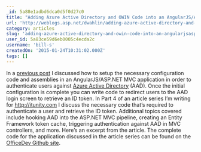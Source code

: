 ```yaml
---
_id: 5a88e1adbd6dca0d5f0d27c0
title: "Adding Azure Active Directory and OWIN Code into an AngularJS/ASP.NET MVC Application to Handle User Authentication"
url: 'http://weblogs.asp.net/dwahlin/adding-azure-active-directory-and-owin-code-into-an-angularjs-asp-net-mvc-application-to-handle-user-authentication'
category: articles
slug: 'adding-azure-active-directory-and-owin-code-into-an-angularjsasp-net-mvc-application-to-handle-user'
user_id: 5a83ce59d6eb0005c4ecda2c
username: 'bill-s'
createdOn: '2015-01-24T10:31:02.000Z'
tags: []
---
```


In a <a href="http://www.itunity.com/article/integrating-aad-services-angularjs-office-365-part-3-770" target="_blank">previous post</a> I discussed how to setup the necessary configuration code and assemblies in an AngularJS/ASP.NET MVC application in order to authenticate users against <a href="http://azure.microsoft.com/en-us/services/active-directory/" target="_blank">Azure Active Directory</a> (AAD). Once the initial configuration is complete you can write code to redirect users to the AAD login screen to retrieve an ID token. In Part 4 of an article series I’m writing for <a href="http://itunity.com/">http://itunity.com</a> I discuss the necessary code that’s required to authenticate a user and retrieve the ID token. Additional topics covered include hooking AAD into the ASP.NET MVC pipeline, creating an Entity Framework token cache, triggering authentication against AAD in MVC controllers, and more. Here’s an excerpt from the article. The complete code for the application discussed in the article series can be found on the <a href="https://github.com/OfficeDev/SP-AngularJS-ExpenseManager-Code-Sample" target="_blank">OfficeDev Github site</a>.
